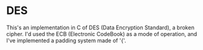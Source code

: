 # DES

This's an implementation in C of DES (Data Encryption Standard), a broken cipher.
I'd used the ECB (Electronic CodeBook) as a mode of operation, and I've implemented a padding system made of '{'.

